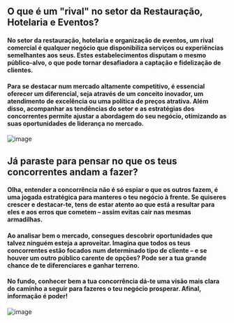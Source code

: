 ## O que é um "rival" no setor da Restauração, Hotelaria e Eventos?

#### No setor da restauração, hotelaria e organização de eventos, um rival comercial é qualquer negócio que disponibiliza serviços ou experiências semelhantes aos seus. Estes estabelecimentos disputam o mesmo público-alvo, o que pode tornar desafiadora a captação e fidelização de clientes.

#### Para se destacar num mercado altamente competitivo, é essencial oferecer um diferencial, seja através de um conceito inovador, um atendimento de excelência ou uma política de preços atrativa. Além disso, acompanhar as tendências do setor e as estratégias dos concorrentes permite ajustar a abordagem do seu negócio, otimizando as suas oportunidades de liderança no mercado.
![image](https://github.com/user-attachments/assets/675f2c67-724a-4d7a-ae7f-878e25f1332b)

## Já paraste para pensar no que os teus concorrentes andam a fazer?

#### Olha, entender a concorrência não é só espiar o que os outros fazem, é uma jogada estratégica para manteres o teu negócio à frente. Se quiseres crescer e destacar-te, tens de estar atento ao que está a resultar para eles e aos erros que cometem – assim evitas cair nas mesmas armadilhas.

#### Ao analisar bem o mercado, consegues descobrir oportunidades que talvez ninguém esteja a aproveitar. Imagina que todos os teus concorrentes estão focados num determinado tipo de cliente – e se houver um outro público carente de opções? Pode ser a tua grande chance de te diferenciares e ganhar terreno.

#### No fundo, conhecer bem a tua concorrência dá-te uma visão mais clara do caminho a seguir para fazeres o teu negócio prosperar. Afinal, informação é poder!
![image](https://github.com/user-attachments/assets/9a6a606e-d09a-4f63-9c66-b1fd40fcc6c3)
